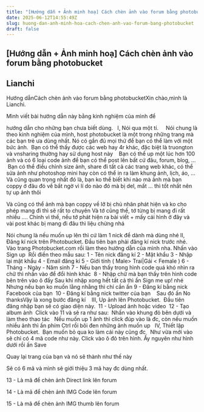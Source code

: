 ```yaml
---
title: "[Hướng dẫn + Ảnh minh hoạ] Cách chèn ảnh vào forum bằng photobucket"
date: 2025-06-12T14:55:49Z
slug: huong-dan-anh-minh-hoa-cach-chen-anh-vao-forum-bang-photobucket
draft: false
---
```


## [Hướng dẫn + Ảnh minh hoạ] Cách chèn ảnh vào forum bằng photobucket

## Lianchi

Hướng dẫn​Cách chèn ảnh vào forum bằng photobucket​Xin chào,mình là Lianchi.​ 
 
Mình viết bài hướng dẫn này bằng kinh nghiệm của mình để​ 
 
hướng dẫn cho những bạn chưa biết dùng.​ ​ ​ ​I, Nói qua một tí.​ ​ ​ ​ ​ ​Nói chung là theo kinh nghiệm của mình, host photobucket là một trong những trang mà các bạn trẻ ưa dùng nhất. Nó có gần đủ mọi thứ để bạn có thể làm với một bức ảnh.​ ​ ​Bạn có thể thấy được các web hay 4r khác, đặc biệt là truongton và vnsharing thường hay sử dụng host này ​ ​ ​ ​Bạn có thể up một lúc hơn 100 ảnh và có 6 loại code ảnh để bạn có thể post lên bất cứ đâu, forum, blog, ...​ ​ ​ ​Bạn có thể điều chỉnh size ảnh, share đi tất cả các trang web khác, có thể sửa ảnh như photoshop mini hay còn có thể in ra làm khung ảnh, lịch, áo, ...​ ​ ​Và cũng quan trọng nhất đó là, bạn ko thể biết khi nào mà ảnh mà bạn coppy ở đâu đó về bất ngờ vì lí do nào đó mà bị del, mất ... thì tốt nhất nên tự up ảnh thôi ​ 
 ​ 
 
Và cũng có thể ảnh mà bạn coppy về lỡ bị chủ nhân phát hiện và ko cho phép mang đi thì sẽ rất to chuyên  Và tớ cũng thế, tớ từng bị mang đi rất nhiều .... Chính vì thế, nếu tớ phát hiện ra bài viết + mấy cái hình ở đây và vài post khác bị mang đi đâu thì liệu chừng nhá  ​ ​ 
 
Nói chung là nếu muốn up lên thì cứ làm 1 nick để dành mà dùng nhé ​ ​II, Đăng kí nick trên Photobucket.​ ​Đầu tiên bạn phải đăng kí nick trước nhé. Vào trang Photobucket.com rồi làm theo hướng dẫn của mình nha.​ ​Nhấn vào Sign up​​ ​ ​Rồi điền theo mẫu sau:​ ​1 - Tên nick đăng kí​ ​2 - Mật khẩu​ ​3 - Nhập lại mật khẩu​ ​4 - Email đăng kí​ ​5 - Giới tính ( Male> Trai|Gái < Female )​ ​6 - Tháng - Ngày - Năm sinh​ ​7 - Nếu bạn thấy trong hình code quá khó nhìn ra chữ thì nhấn vào để đổi hình khác​ ​ ​8 - Nhập chữ mà bạn thấy trên hình code bên trên vào ô đấy​ ​Sau khi nhập xong hết tất cả thì ấn Sign me up! nhé​ ​Nhưng nếu bạn ko muốn lằng nhằng thì chỉ cần ấn​ ​9 - Đăng kí bằng nick Facebook của bạn ​ ​10 - Đăng kí bằng nick twitter của bạn​ ​​ ​ ​ ​Sau đó ấn No thanks​​Vậy là xong bước đăng kí ​ ​ ​ ​III, Up ảnh lên Photobucket.​ ​ ​Đầu tiên đăng nhập bạn sẽ có giao diện này.​ ​ ​11 - Upload ảnh hoặc video ​ ​12 - Tạo album ảnh​​ ​ ​Click vào 11 và sẽ ra như sau:​​ ​ ​ ​Nhấn vào khung đỏ bên dưới và làm theo thao tác ​ ​​​ ​Nếu muốn up 1 ảnh thì click đúp vào là đc, còn nếu muốn nhiều ảnh thì ấn phím Ctrl rồi bôi đen những ảnh muốn up ​ ​ ​IV, Thiết lập Photobucket.​ ​ ​Bạn muốn bỏ qua ko làm cái này cũng đc ​ ​ ​Như vừa mới vào sẽ chỉ có 4 mã code như này. Click vào ô đỏ trên hình.​
Ấy nguyên như hình dưới rồi ấn Save

 
 
 
 
Quay lại trang của bạn và nó sẽ thành như thế này 
 
Sẽ có 6 mã và mình sẽ giới thiệu 3 mã hay đc dùng nhất.
 
13 - Là mã để chèn ảnh Direct link lên forum
 
 
14 - Là mã để chèn ảnh IMG Code lên forum
 
 
15 - Là mã để chèn ảnh IMG thumb lên forum

 ​ ​ ​